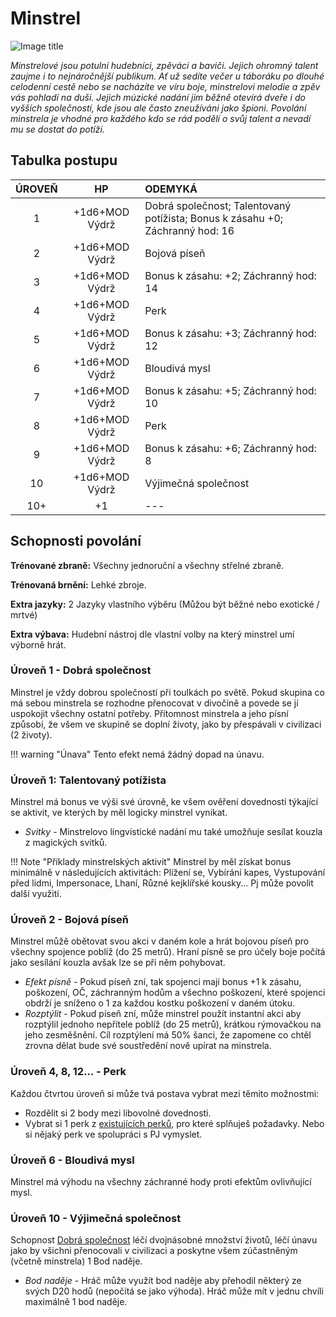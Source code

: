 # Minstrel

![Image title](/assets/classes/bard.webp)

*Minstrelové jsou potulní hudebníci, zpěváci a baviči. Jejich ohromný talent zaujme i to nejnáročnější publikum. Ať už sedíte večer u táboráku po dlouhé celodenní cestě nebo se nacházíte ve víru boje, minstrelovi melodie a zpěv vás pohladí na duši. Jejich múzické nadání jim běžně otevírá dveře i do vyšších společností, kde jsou ale často zneužíváni jako špioni. Povolání minstrela je vhodné pro každého kdo se rád podělí o svůj talent a nevadí mu se dostat do potíží.*

## Tabulka postupu

| ÚROVEŇ |       HP       | ODEMYKÁ                                                      |
| :----: | :------------: | :----------------------------------------------------------- |
|   1    | +1d6+MOD Výdrž | Dobrá společnost; Talentovaný potížista; Bonus k zásahu +0; Záchranný hod: 16 |
|   2    | +1d6+MOD Výdrž | Bojová píseň                                                 |
|   3    | +1d6+MOD Výdrž | Bonus k zásahu: +2; Záchranný hod: 14                        |
|   4    | +1d6+MOD Výdrž | Perk                                                         |
|   5    | +1d6+MOD Výdrž | Bonus k zásahu: +3; Záchranný hod: 12                        |
|   6    | +1d6+MOD Výdrž | Bloudivá mysl                                                |
|   7    | +1d6+MOD Výdrž | Bonus k zásahu: +5; Záchranný hod: 10                        |
|   8    | +1d6+MOD Výdrž | Perk                                                         |
|   9    | +1d6+MOD Výdrž | Bonus k zásahu: +6; Záchranný hod: 8                         |
|   10   | +1d6+MOD Výdrž | Výjimečná společnost                                         |
|  10+   |       +1       | ---                                                          |

## Schopnosti povolání

**Trénované zbraně:** Všechny jednoruční a všechny střelné zbraně. 

**Trénovaná brnění:** Lehké zbroje. 

**Extra jazyky:** 2 Jazyky vlastního výběru (Můžou být běžné nebo exotické / mrtvé) 

**Extra výbava:** Hudební nástroj dle vlastní volby na který minstrel umí výborně hrát.

### Úroveň 1 - Dobrá společnost

Minstrel je vždy dobrou společností při toulkách po světě. Pokud skupina co má sebou minstrela se rozhodne přenocovat v divočině a povede se jí uspokojit všechny ostatní potřeby. Přítomnost minstrela a jeho písní způsobí, že všem ve skupině se doplní životy, jako by přespávali v civilizaci (2 životy). 

!!! warning "Únava"
    Tento efekt nemá žádný dopad na únavu.

### Úroveň 1: Talentovaný potížista

Minstrel má bonus ve výši své úrovně, ke všem ověření dovedností týkající se aktivit, ve kterých by měl logicky minstrel vynikat.

- *Svitky* - Minstrelovo lingvistické nadání mu také umožňuje sesílat kouzla z magických svitků.

!!! Note "Příklady minstrelských aktivit"
    Minstrel by měl získat bonus minimálně v následujících aktivitách: Plížení se, Vybírání kapes, Vystupování před lidmi, Impersonace, Lhaní, Různé kejklířské kousky... Pj může povolit další využití.

### Úroveň 2 - Bojová píseň

Minstrel můžě obětovat svou akci v daném kole a hrát bojovou píseň pro všechny spojence poblíž (do 25 metrů). Hraní písně se pro účely boje počítá jako sesílání kouzla avšak lze se při něm pohybovat.

- *Efekt písně* - Pokud píseň zní, tak spojenci mají bonus +1 k zásahu, poškození, OČ, záchranným hodům a všechno poškození, které spojenci obdrží je sníženo o 1 za každou kostku poškození v daném útoku.
- *Rozptýlit* - Pokud píseň zní, může minstrel použít instantní akci aby rozptýlil jednoho nepřítele poblíž (do 25 metrů), krátkou rýmovačkou na jeho zesměšnění. Cíl rozptýlení má 50% šanci, že zapomene co chtěl zrovna dělat bude své soustředění nově upírat na minstrela. 

### Úroveň 4, 8, 12... - Perk

Každou čtvrtou úroveň si může tvá postava vybrat mezi těmito možnostmi:

- Rozdělit si 2 body mezi libovolné dovednosti.
- Vybrat si 1 perk z [existujících perků](/Aldir%20%28Zasazení%29/perks/#perky), pro které splňuješ požadavky. Nebo si nějaký perk ve spolupráci s PJ vymyslet.

### Úroveň 6 - Bloudivá mysl

Minstrel má výhodu na všechny záchranné hody proti efektům ovlivňující mysl.

### Úroveň 10 - Výjimečná společnost

Schopnost [Dobrá společnost](/Aldir%20%28Zasazení%29/Povolání/Minstrel/#uroven-1-dobra-spolecnost) léčí dvojnásobné množství životů, léčí únavu jako by všichni přenocovali v civilizaci a poskytne všem zúčastněným (včetně minstrela) 1 Bod naděje.

- *Bod naděje* - Hráč může využít bod naděje aby přehodil některý ze svých D20 hodů (nepočítá se jako výhoda). Hráč může mít v jednu chvíli maximálně 1 bod naděje.
